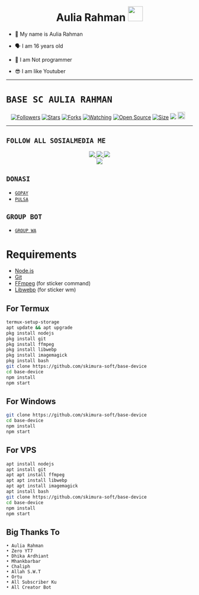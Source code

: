 <h1 align="center">Aulia Rahman <img src="https://avatars.githubusercontent.com/u/105280611?s=400&u=1dc8852cbf818925a4654c53c63c154e13c0a84f&v=4" width="40px" alt=""><br></h1>


<p align="center">

- 👼 My name is Aulia Rahman

- 🗣️ I am 16 years old 

- 🔭 I am Not programmer
 
- 😎 I am like Youtuber
</p>

------

# ```BASE SC AULIA RAHMAN```
<p align="center">
<a href="https://github.com/skimura-soft/followers"><img title="Followers" src="https://img.shields.io/github/followers/skimura-soft?color=red&style=flat-square"></a>
<a href="https://github.com/skimura-soft/base-device/stargazers/"><img title="Stars" src="https://img.shields.io/github/stars/skimura-soft/base-device?color=blue&style=flat-square"></a>
<a href="https://github.com/skimura-soft/base-device/network/members"><img title="Forks" src="https://img.shields.io/github/forks/skimura-soft/base-device?color=red&style=flat-square"></a>
<a href="https://github.com/skimura-soft/base-device/watchers"><img title="Watching" src="https://img.shields.io/github/watchers/skimura-soft/base-device?label=Watchers&color=blue&style=flat-square"></a>
<a href="https://github.com/skimura-soft/base-device"><img title="Open Source" src="https://badges.frapsoft.com/os/v2/open-source.svg?v=103"></a>
<a href="https://github.com/skimura-soft/base-device/"><img title="Size" src="https://img.shields.io/github/repo-size/skimura-soft/base-device?style=flat-square&color=green"></a>
<a href="https://hits.seeyoufarm.com"><img src="https://hits.seeyoufarm.com/api/count/incr/badge.svg?url=https%3A%2F%2Fgithub.com%2Fskimura-soft%2Fbase-device&count_bg=%2379C83D&title_bg=%23555555&icon=probot.svg&icon_color=%2300FF6D&title=hits&edge_flat=false"/></a>
<a href="https://github.com/skimura-soft/base-device/graphs/commit-activity"><img height="20" src="https://img.shields.io/badge/Maintained%3F-yes-green.svg"></a>&nbsp;&nbsp;
</p>
<p align='center'>
    </p>

-------

## ```FOLLOW ALL SOSIALMEDIA ME```
<p align="center">
<a href="https://instagram.com/nayyers_kalteng"><img src="https://img.shields.io/badge/Instagram-E4405F?style=for-the-badge&logo=instagram&logoColor=white"/> 
<a href="https://wa.me/6285821676621"><img src="https://img.shields.io/badge/WhatsApp-25D366?style=for-the-badge&logo=whatsapp&logoColor=white" />
<a href="https://youtube.com/AuliaRahmanOfficial123"><img src="https://img.shields.io/badge/YouTube Zero YT7-ff0000?style=for-the-badge&logo=youtube&logoColor=ff000000&link=https://youtube.com/ZeroYT7" /><br>
<a href="https://tiktok.com/@liaaxzyy"><img src="https://img.shields.io/badge/Tiktok Zero YT7-black?style=for-the-badge&logo=tiktok&logoColor=ff000000&link=https://tiktok.com/@zeroyt7" /></a>
</p>

## ```DONASI```

- [`GOPAY`](https://wa.me/6285821676621?text=mau+donasi+pake+gopay+bang)
- [`PULSA`](https://wa.me/6285821676621?text=mau+donasi+bang)

## ```GROUP BOT```

- [`GROUP WA`](Gada)

# Requirements
* [Node.js](https://nodejs.org/en/)
* [Git](https://git-scm.com/downloads)
* [FFmpeg](https://www.gyan.dev/ffmpeg/builds/) (for sticker command)
* [Libwebp](https://developers.google.com/speed/webp/download) (for sticker wm)

## For Termux
```bash
termux-setup-storage
apt update && apt upgrade
pkg install nodejs
pkg install git 
pkg install ffmpeg
pkg install libwebp 
pkg install imagemagick
pkg install bash
git clone https://github.com/skimura-soft/base-device
cd base-device
npm install
npm start
```
## For Windows
```bash
git clone https://github.com/skimura-soft/base-device
cd base-device
npm install
npm start
```
## For VPS
```bash
apt install nodejs 
apt install git 
apt apt install ffmpeg 
apt apt install libwebp 
apt apt install imagemagick
apt install bash
git clone https://github.com/skimura-soft/base-device
cd base-device
npm install
npm start
```

## Big Thanks To
 ```
• Aulia Rahman
• Zero YT7
• Dhika Ardhiant
• Mhankbarbar
• Chaliph
• Allah S.W.T
• Ortu
• All Subscriber Ku
• All Creator Bot
```
